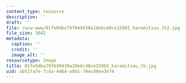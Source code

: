 ```yaml
---
content_type: resource
description: ''
draft: ''
file: /ocw-www/01fe9dba79f649438a18ebcd8ce159b5_karamitsou_th2.jpg
file_size: 3042
metadata:
  caption: ''
  credit: ''
  image_alt: ''
resourcetype: Image
title: 01fe9dba79f649438a18ebcd8ce159b5_karamitsou_th.jpg
uid: ab51fa7e-7c4a-4464-a8b1-70ecd8ee3e74
---
```


